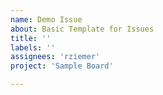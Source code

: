 ```yaml
---
name: Demo Issue
about: Basic Template for Issues
title: ''
labels: ''
assignees: 'rziemer'
project: 'Sample Board'

---
```




